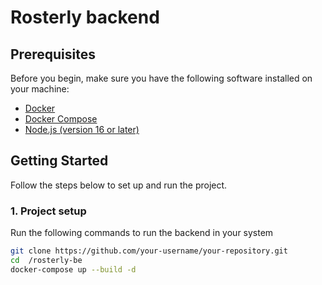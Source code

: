 # Rosterly backend

## Prerequisites

Before you begin, make sure you have the following software installed on your machine:

- [Docker](https://docs.docker.com/get-docker/)
- [Docker Compose](https://docs.docker.com/compose/install/)
- [Node.js (version 16 or later)](https://nodejs.org/en/download/)

## Getting Started

Follow the steps below to set up and run the project.

### 1. Project setup

Run the following commands to run the backend in your system

```bash
git clone https://github.com/your-username/your-repository.git
cd  /rosterly-be
docker-compose up --build -d




